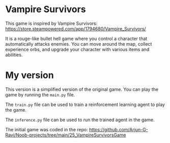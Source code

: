 # Vampire Survivors

This game is inspired by Vampire Survivors: https://store.steampowered.com/app/1794680/Vampire_Survivors/


It is a rouge-like bullet hell game where you control a character that automatically attacks enemies. You can move around the map, collect experience orbs, and upgrade your character with various items and abilities.

# My version

This version is a simplified version of the original game.
You can play the game by running the `main.py` file.

The `train.py` file can be used to train a reinforcement learning agent to play the game.

The `inference.py` file can be used to run the trained agent in the game.

The initial game was coded in the repo: https://github.com/Arjun-G-Ravi/Noob-projects/tree/main/25_VampireSurvivorsGame